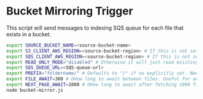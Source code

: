 # Bucket Mirroring Trigger

This script will send messages to indexing SQS queue for each file that exists in a bucket.

``` sh
export SOURCE_BUCKET_NAME=<source-bucket-name>
export S3_CLIENT_AWS_REGION=<source-bucket-region> # If this is not set you can get 301
export SQS_CLIENT_AWS_REGION=<source-bucket-region> # If this is not set you can get "queue does not exist"
export READ_ONLY_MODE="disabled" # Otherwise it will just read existing files from bucket
export SQS_QUEUE_URL=<SQS-queue-url> 
export PREFIX="foldername/" # Defaults to "/" if no explicitly set. Need to set the ending "/"
export FILE_AWAIT=300 # DHow long to await between files. Useful for avoiding DB throttling
export NEXT_PAGE_AWAIT=1000 # DHow long to await after fetching 1000 files. Useful for avoiding DB throttling
node bucket-mirror.js
```

